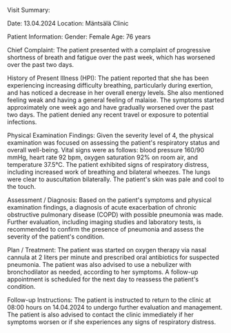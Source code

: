 Visit Summary:

Date: 13.04.2024
Location: Mäntsälä Clinic

Patient Information:
Gender: Female
Age: 76 years

Chief Complaint:
The patient presented with a complaint of progressive shortness of breath and fatigue over the past week, which has worsened over the past two days.

History of Present Illness (HPI):
The patient reported that she has been experiencing increasing difficulty breathing, particularly during exertion, and has noticed a decrease in her overall energy levels. She also mentioned feeling weak and having a general feeling of malaise. The symptoms started approximately one week ago and have gradually worsened over the past two days. The patient denied any recent travel or exposure to potential infections.

Physical Examination Findings:
Given the severity level of 4, the physical examination was focused on assessing the patient's respiratory status and overall well-being. Vital signs were as follows: blood pressure 160/90 mmHg, heart rate 92 bpm, oxygen saturation 92% on room air, and temperature 37.5°C. The patient exhibited signs of respiratory distress, including increased work of breathing and bilateral wheezes. The lungs were clear to auscultation bilaterally. The patient's skin was pale and cool to the touch.

Assessment / Diagnosis:
Based on the patient's symptoms and physical examination findings, a diagnosis of acute exacerbation of chronic obstructive pulmonary disease (COPD) with possible pneumonia was made. Further evaluation, including imaging studies and laboratory tests, is recommended to confirm the presence of pneumonia and assess the severity of the patient's condition.

Plan / Treatment:
The patient was started on oxygen therapy via nasal cannula at 2 liters per minute and prescribed oral antibiotics for suspected pneumonia. The patient was also advised to use a nebulizer with bronchodilator as needed, according to her symptoms. A follow-up appointment is scheduled for the next day to reassess the patient's condition.

Follow-up Instructions:
The patient is instructed to return to the clinic at 08:00 hours on 14.04.2024 to undergo further evaluation and management. The patient is also advised to contact the clinic immediately if her symptoms worsen or if she experiences any signs of respiratory distress.